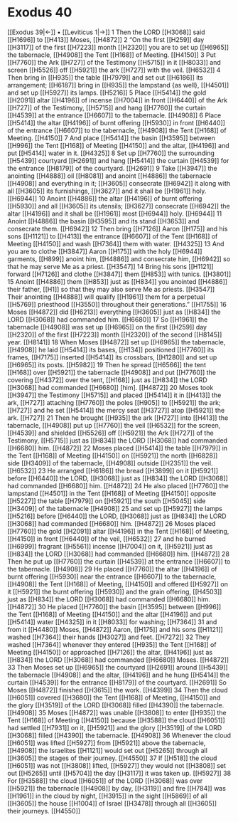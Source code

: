 # Exodus 40
[[Exodus 39|←]] • [[Leviticus 1|→]]
1 Then the LORD [[H3068]] said [[H1696]] to [[H413]] Moses, [[H4872]] 
2 “On the first [[H259]] day [[H3117]] of the first [[H7223]] month [[H2320]] you are to set up [[H6965]] the tabernacle, [[H4908]] the Tent [[H168]] of Meeting. [[H4150]] 
3 Put [[H7760]] the Ark [[H727]] of the Testimony [[H5715]] in it [[H8033]] and screen [[H5526]] off [[H5921]] the ark [[H727]] with the veil. [[H6532]] 
4 Then bring in [[H935]] the table [[H7979]] and set out [[H6186]] its arrangement; [[H6187]] bring in [[H935]] the lampstand {as well}, [[H4501]] and set up [[H5927]] its lamps. [[H5216]] 
5 Place [[H5414]] the gold [[H2091]] altar [[H4196]] of incense [[H7004]] in front [[H6440]] of the Ark [[H727]] of the Testimony, [[H5715]] and hang [[H7760]] the curtain [[H4539]] at the entrance [[H6607]] to the tabernacle. [[H4908]] 
6 Place [[H5414]] the altar [[H4196]] of burnt offering [[H5930]] in front [[H6440]] of the entrance [[H6607]] to the tabernacle, [[H4908]] the Tent [[H168]] of Meeting. [[H4150]] 
7 And place [[H5414]] the basin [[H3595]] between [[H996]] the Tent [[H168]] of Meeting [[H4150]] and the altar, [[H4196]] and put [[H5414]] water in it. [[H4325]] 
8 Set up [[H7760]] the surrounding [[H5439]] courtyard [[H2691]] and hang [[H5414]] the curtain [[H4539]] for the entrance [[H8179]] of the courtyard. [[H2691]] 
9 Take [[H3947]] the anointing [[H4888]] oil [[H8081]] and anoint [[H4886]] the tabernacle [[H4908]] and everything in it; [[H3605]] consecrate [[H6942]] it along with all [[H3605]] its furnishings, [[H3627]] and it shall be [[H1961]] holy. [[H6944]] 
10 Anoint [[H4886]] the altar [[H4196]] of burnt offering [[H5930]] and all [[H3605]] its utensils; [[H3627]] consecrate [[H6942]] the altar [[H4196]] and it shall be [[H1961]] most [[H6944]] holy. [[H6944]] 
11 Anoint [[H4886]] the basin [[H3595]] and its stand [[H3653]] and consecrate them. [[H6942]] 
12 Then bring [[H7126]] Aaron [[H175]] and his sons [[H1121]] to [[H413]] the entrance [[H6607]] of the Tent [[H168]] of Meeting [[H4150]] and wash [[H7364]] them with water. [[H4325]] 
13 And you are to clothe [[H3847]] Aaron [[H175]] with the holy [[H6944]] garments, [[H899]] anoint him, [[H4886]] and consecrate him, [[H6942]] so that he may serve Me as a priest. [[H3547]] 
14 Bring his sons [[H1121]] forward [[H7126]] and clothe [[H3847]] them [[H853]] with tunics. [[H3801]] 
15 Anoint [[H4886]] them [[H853]] just as [[H834]] you anointed [[H4886]] their father, [[H1]] so that they may also serve Me as priests. [[H3547]] Their anointing [[H4888]] will qualify [[H1961]] them for a perpetual [[H5769]] priesthood [[H3550]] throughout their generations.” [[H1755]] 
16 Moses [[H4872]] did [[H6213]] everything [[H3605]] just as [[H834]] the LORD [[H3068]] had commanded him. [[H6680]] 
17 So [[H1961]] the tabernacle [[H4908]] was set up [[H6965]] on the first [[H259]] day [[H2320]] of the first [[H7223]] month [[H2320]] of the second [[H8145]] year. [[H8141]] 
18 When Moses [[H4872]] set up [[H6965]] the tabernacle, [[H4908]] he laid [[H5414]] its bases, [[H134]] positioned [[H7760]] its frames, [[H7175]] inserted [[H5414]] its crossbars, [[H1280]] and set up [[H6965]] its posts. [[H5982]] 
19 Then he spread [[H6566]] the tent [[H168]] over [[H5921]] the tabernacle [[H4908]] and put [[H7760]] the covering [[H4372]] over the tent, [[H168]] just as [[H834]] the LORD [[H3068]] had commanded [[H6680]] [him]. [[H4872]] 
20 Moses took [[H3947]] the Testimony [[H5715]] and placed [[H5414]] it in [[H413]] the ark, [[H727]] attaching [[H7760]] the poles [[H905]] to [[H5921]] the ark; [[H727]] and he set [[H5414]] the mercy seat [[H3727]] atop [[H5921]] the ark. [[H727]] 
21 Then he brought [[H935]] the ark [[H727]] into [[H413]] the tabernacle, [[H4908]] put up [[H7760]] the veil [[H6532]] for the screen, [[H4539]] and shielded [[H5526]] off [[H5921]] the Ark [[H727]] of the Testimony, [[H5715]] just as [[H834]] the LORD [[H3068]] had commanded [[H6680]] him. [[H4872]] 
22 Moses placed [[H5414]] the table [[H7979]] in the Tent [[H168]] of Meeting [[H4150]] on [[H5921]] the north [[H6828]] side [[H3409]] of the tabernacle, [[H4908]] outside [[H2351]] the veil. [[H6532]] 
23 He arranged [[H6186]] the bread [[H3899]] on it [[H5921]] before [[H6440]] the LORD, [[H3068]] just as [[H834]] the LORD [[H3068]] had commanded [[H6680]] him. [[H4872]] 
24 He also placed [[H7760]] the lampstand [[H4501]] in the Tent [[H168]] of Meeting [[H4150]] opposite [[H5227]] the table [[H7979]] on [[H5921]] the south [[H5045]] side [[H3409]] of the tabernacle [[H4908]] 
25 and set up [[H5927]] the lamps [[H5216]] before [[H6440]] the LORD, [[H3068]] just as [[H834]] the LORD [[H3068]] had commanded [[H6680]] him. [[H4872]] 
26 Moses placed [[H7760]] the gold [[H2091]] altar [[H4196]] in the Tent [[H168]] of Meeting, [[H4150]] in front [[H6440]] of the veil, [[H6532]] 
27 and he burned [[H6999]] fragrant [[H5561]] incense [[H7004]] on it, [[H5921]] just as [[H834]] the LORD [[H3068]] had commanded [[H6680]] him. [[H4872]] 
28 Then he put up [[H7760]] the curtain [[H4539]] at the entrance [[H6607]] to the tabernacle. [[H4908]] 
29 He placed [[H7760]] the altar [[H4196]] of burnt offering [[H5930]] near the entrance [[H6607]] to the tabernacle, [[H4908]] the Tent [[H168]] of Meeting, [[H4150]] and offered [[H5927]] on it [[H5921]] the burnt offering [[H5930]] and the grain offering, [[H4503]] just as [[H834]] the LORD [[H3068]] had commanded [[H6680]] him. [[H4872]] 
30 He placed [[H7760]] the basin [[H3595]] between [[H996]] the Tent [[H168]] of Meeting [[H4150]] and the altar [[H4196]] and put [[H5414]] water [[H4325]] in it [[H8033]] for washing; [[H7364]] 
31 and from it [[H4480]] Moses, [[H4872]] Aaron, [[H175]] and his sons [[H1121]] washed [[H7364]] their hands [[H3027]] and feet. [[H7272]] 
32 They washed [[H7364]] whenever they entered [[H935]] the Tent [[H168]] of Meeting [[H4150]] or approached [[H7126]] the altar, [[H4196]] just as [[H834]] the LORD [[H3068]] had commanded [[H6680]] Moses. [[H4872]] 
33 Then Moses set up [[H6965]] the courtyard [[H2691]] around [[H5439]] the tabernacle [[H4908]] and the altar, [[H4196]] and he hung [[H5414]] the curtain [[H4539]] for the entrance [[H8179]] of the courtyard. [[H2691]] So Moses [[H4872]] finished [[H3615]] the work. [[H4399]] 
34 Then the cloud [[H6051]] covered [[H3680]] the Tent [[H168]] of Meeting, [[H4150]] and the glory [[H3519]] of the LORD [[H3068]] filled [[H4390]] the tabernacle. [[H4908]] 
35 Moses [[H4872]] was unable [[H3808]] to enter [[H935]] the Tent [[H168]] of Meeting [[H4150]] because [[H3588]] the cloud [[H6051]] had settled [[H7931]] on it, [[H5921]] and the glory [[H3519]] of the LORD [[H3068]] filled [[H4390]] the tabernacle. [[H4908]] 
36 Whenever the cloud [[H6051]] was lifted [[H5927]] from [[H5921]] above the tabernacle, [[H4908]] the Israelites [[H1121]] would set out [[H5265]] through all [[H3605]] the stages of their journey. [[H4550]] 
37 If [[H518]] the cloud [[H6051]] was not [[H3808]] lifted, [[H5927]] they would not [[H3808]] set out [[H5265]] until [[H5704]] the day [[H3117]] it was taken up. [[H5927]] 
38 For [[H3588]] the cloud [[H6051]] of the LORD [[H3068]] was over [[H5921]] the tabernacle [[H4908]] by day, [[H3119]] and fire [[H784]] was [[H1961]] in the cloud  by night, [[H3915]] in the sight [[H5869]] of all [[H3605]] the house [[H1004]] of Israel [[H3478]] through all [[H3605]] their journeys. [[H4550]] 
